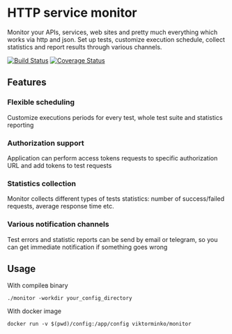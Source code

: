 # HTTP service monitor

Monitor your APIs, services, web sites and pretty much everything which works via http and json.
Set up tests, customize execution schedule, collect statistics and report results through various channels.

[![Build Status](https://travis-ci.org/viktorminko/monitor.svg?branch=master)](https://travis-ci.org/viktorminko/monitor)
[![Coverage Status](https://coveralls.io/repos/github/viktorminko/monitor/badge.svg?branch=master&service=github)](https://coveralls.io/github/viktorminko/monitor)

## Features

### Flexible scheduling
Customize executions periods for every test, whole test suite and statistics reporting

### Authorization support
Application can perform access tokens requests to specific authorization URL and add tokens to test requests

### Statistics collection
Monitor collects different types of tests statistics: number of success/failed requests, average response time etc.

### Various notification channels
Test errors and statistic reports can be send by email or telegram, so you can get immediate notification if something goes wrong
 
## Usage

With compileв binary

```
./monitor -workdir your_config_directory
```
 
 With docker image
```
docker run -v $(pwd)/config:/app/config viktorminko/monitor
``` 
